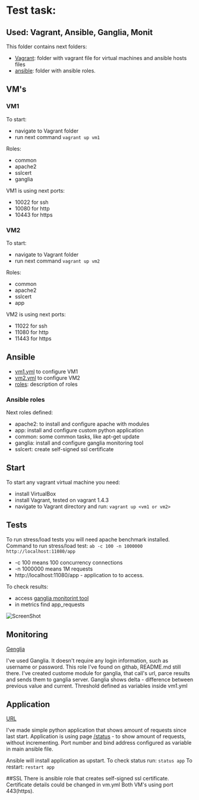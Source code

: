 # Test task:
## Used: Vagrant, Ansible, Ganglia, Monit

This folder contains next folders:
* [Vagrant](https://github.com/YevhenDuma/testtask/tree/master/Vagrant): folder with vagrant file for virtual machines and ansible hosts files
* [ansible](https://github.com/YevhenDuma/testtask/tree/master/ansible): folder with ansible roles.


## VM's
### VM1

To start: 
* navigate to Vagrant folder
* run next command
	`vagrant up vm1`


Roles:
* common
* apache2
* sslcert
* ganglia


VM1 is using next ports:
* 10022 for ssh
* 10080 for http
* 10443 for https

### VM2

To start: 
* navigate to Vagrant folder
* run next command
        `vagrant up vm2`


Roles:
* common
* apache2
* sslcert
* app


VM2 is using next ports:
* 11022 for ssh
* 11080 for http
* 11443 for https


## Ansible
* [vm1.yml](https://github.com/YevhenDuma/testtask/blob/master/ansible/vm1.yml) to configure VM1
* [vm2.yml](https://github.com/YevhenDuma/testtask/blob/master/ansible/vm2.yml) to configure VM2
* [roles](https://github.com/YevhenDuma/testtask/tree/master/ansible/roles): description of roles

### Ansible roles
Next roles defined:
* apache2: to install and configure apache with modules
* app: install and configure custom python application
* common: some common tasks, like apt-get update
* ganglia: install and configure ganglia monitoring tool
* sslcert: create self-signed ssl certificate

## Start
To start any vagrant virtual machine you need:
* install VirtualBox
* install Vagrant, tested on vagrant 1.4.3
* navigate to Vagrant directory and run:
	`vagrant up <vm1 or vm2>`

## Tests
To run stress/load tests you will need apache benchmark installed.
Command to run stress/load test:
`ab -c 100 -n 1000000 http://localhost:11080/app`
* -c 100 means 100 concurrency connections
* -n 1000000 means 1M requests
* http://localhost:11080/app - application to to access.

To check results:
* access [ganglia monitorint tool](https://localhost:11443/ganglia)
* in metrics find app_requests

![ScreenShot](https://cloud.githubusercontent.com/assets/4558068/9425688/93176818-4922-11e5-8124-e04068d884d8.png)

## Monitoring
[Genglia](https://localhost:10443/ganglia)

I've used Ganglia.  It doesn't require any login information, such as username or password.
This role I've found on githab, README.md still there. 
I've created custome module for ganglia, that call's url, parce results and sends them to ganglia server. Ganglia shows delta - difference between previous value and current. Threshold defined as variables inside vm1.yml


## Application 
[URL](https://localhost:11443/app)

I've made simple python application that shows amount of requests since last start. Application is using page [/status](https://localhost:11443/app/status) - to show amount of requests, without incrementing. Port number and bind address configured as variable in main ansible file.

Ansible will install application as upstart. 
To check status run:
`status app`
To restart:
`restart app`


##SSL
There is ansible role that creates self-signed ssl certificate. Certificate details could be changed in vm.yml
Both VM's using port 443(https).
